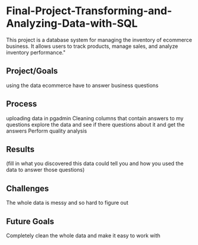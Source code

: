 # Final-Project-Transforming-and-Analyzing-Data-with-SQL

This project is a database system for managing the inventory of ecommerce business. 
It allows users to track products, manage sales, and analyze inventory performance."

## Project/Goals
using the data ecommerce have to answer business questions

## Process
uploading data in pgadmin
Cleaning columns that contain answers to my questions
explore the data and see if there questions about it and get the answers
Perform quality analysis


## Results
(fill in what you discovered this data could tell you and how you used the data to answer those questions)

## Challenges 
The whole data is messy and so hard to figure out

## Future Goals
Completely clean the whole data and make it easy to work with
